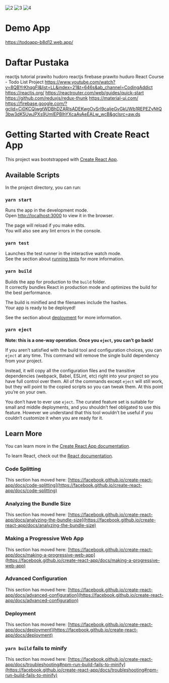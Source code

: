 ![2](https://user-images.githubusercontent.com/64015271/116966698-f8166f80-acda-11eb-8164-450ee4d50a42.PNG)
![3](https://user-images.githubusercontent.com/64015271/116966874-4c215400-acdb-11eb-872e-a78d10473545.PNG)
![4](https://user-images.githubusercontent.com/64015271/116966706-f9e03300-acda-11eb-94df-3f373a0c4a0e.png)

# Demo App
https://todoapp-b8d12.web.app/


# Daftar Pustaka
reactjs tutorial prawito hudoro
reactjs firebase prawito huduro
React Course - Todo List Project https://www.youtube.com/watch?v=8QBYrKhqgFI&list=LL&index=21&t=646s&ab_channel=CodingAddict
https://reactjs.org/
https://reactrouter.com/web/guides/quick-start
https://github.com/reduxjs/redux-thunk
https://material-ui.com/
https://firebase.google.com/?gclid=Cj0KCQjwgtWDBhDZARIsADEKwgOvSrI9caljeGvGkUWb1REPEZyNtQ3bw3dK5UwJPXs9UmIEPBlhYXcaAvAeEALw_wcB&gclsrc=aw.ds



# Getting Started with Create React App

This project was bootstrapped with [Create React App](https://github.com/facebook/create-react-app).

## Available Scripts

In the project directory, you can run:

### `yarn start`

Runs the app in the development mode.\
Open [http://localhost:3000](http://localhost:3000) to view it in the browser.

The page will reload if you make edits.\
You will also see any lint errors in the console.

### `yarn test`

Launches the test runner in the interactive watch mode.\
See the section about [running tests](https://facebook.github.io/create-react-app/docs/running-tests) for more information.

### `yarn build`

Builds the app for production to the `build` folder.\
It correctly bundles React in production mode and optimizes the build for the best performance.

The build is minified and the filenames include the hashes.\
Your app is ready to be deployed!

See the section about [deployment](https://facebook.github.io/create-react-app/docs/deployment) for more information.

### `yarn eject`

**Note: this is a one-way operation. Once you `eject`, you can’t go back!**

If you aren’t satisfied with the build tool and configuration choices, you can `eject` at any time. This command will remove the single build dependency from your project.

Instead, it will copy all the configuration files and the transitive dependencies (webpack, Babel, ESLint, etc) right into your project so you have full control over them. All of the commands except `eject` will still work, but they will point to the copied scripts so you can tweak them. At this point you’re on your own.

You don’t have to ever use `eject`. The curated feature set is suitable for small and middle deployments, and you shouldn’t feel obligated to use this feature. However we understand that this tool wouldn’t be useful if you couldn’t customize it when you are ready for it.

## Learn More

You can learn more in the [Create React App documentation](https://facebook.github.io/create-react-app/docs/getting-started).

To learn React, check out the [React documentation](https://reactjs.org/).

### Code Splitting

This section has moved here: [https://facebook.github.io/create-react-app/docs/code-splitting](https://facebook.github.io/create-react-app/docs/code-splitting)

### Analyzing the Bundle Size

This section has moved here: [https://facebook.github.io/create-react-app/docs/analyzing-the-bundle-size](https://facebook.github.io/create-react-app/docs/analyzing-the-bundle-size)

### Making a Progressive Web App

This section has moved here: [https://facebook.github.io/create-react-app/docs/making-a-progressive-web-app](https://facebook.github.io/create-react-app/docs/making-a-progressive-web-app)

### Advanced Configuration

This section has moved here: [https://facebook.github.io/create-react-app/docs/advanced-configuration](https://facebook.github.io/create-react-app/docs/advanced-configuration)

### Deployment

This section has moved here: [https://facebook.github.io/create-react-app/docs/deployment](https://facebook.github.io/create-react-app/docs/deployment)

### `yarn build` fails to minify

This section has moved here: [https://facebook.github.io/create-react-app/docs/troubleshooting#npm-run-build-fails-to-minify](https://facebook.github.io/create-react-app/docs/troubleshooting#npm-run-build-fails-to-minify)
